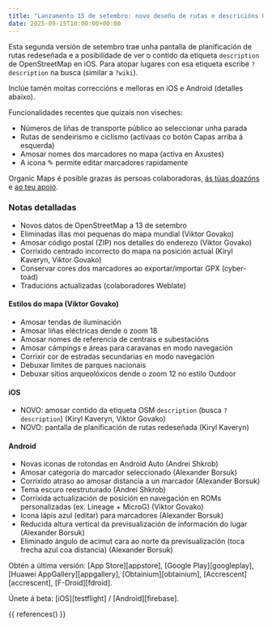 ```yaml
---
title: "Lanzamento 15 de setembro: novo deseño de rutas e descricións OSM"
date: 2025-09-15T10:00:00+00:00
---
```


Esta segunda versión de setembro trae unha pantalla de planificación de rutas redeseñada e a posibilidade de ver o contido da etiqueta `description` de OpenStreetMap en iOS. Para atopar lugares con esa etiqueta escribe `?description` na busca (similar a `?wiki`).

Inclúe tamén moitas correccións e melloras en iOS e Android (detalles abaixo).

Funcionalidades recentes que quizais non viseches:
- Números de liñas de transporte público ao seleccionar unha parada
- Rutas de sendeirismo e ciclismo (actívaas co botón Capas arriba á esquerda)
- Amosar nomes dos marcadores no mapa (activa en Axustes)
- A icona ✎ permite editar marcadores rapidamente

Organic Maps é posible grazas ás persoas colaboradoras, [ás túas doazóns](@/donate/index.gl.md) e [ao teu apoio](@/contribute/index.md).

### Notas detalladas

- Novos datos de OpenStreetMap a 13 de setembro
- Eliminadas illas moi pequenas do mapa mundial (Viktor Govako)
- Amosar código postal (ZIP) nos detalles do enderezo (Viktor Govako)
- Corrixido centrado incorrecto do mapa na posición actual (Kiryl Kaveryn, Viktor Govako)
- Conservar cores dos marcadores ao exportar/importar GPX (cyber-toad)
- Traducións actualizadas (colaboradores Weblate)

#### Estilos do mapa (Viktor Govako)

- Amosar tendas de iluminación
- Amosar liñas eléctricas dende o zoom 18
- Amosar nomes de referencia de centrais e subestacións
- Amosar cámpings e áreas para caravanas en modo navegación
- Corrixir cor de estradas secundarias en modo navegación
- Debuxar límites de parques nacionais
- Debuxar sitios arqueolóxicos dende o zoom 12 no estilo Outdoor

#### iOS

- NOVO: amosar contido da etiqueta OSM `description` (busca `?description`) (Kiryl Kaveryn, Viktor Govako)
- NOVO: pantalla de planificación de rutas redeseñada (Kiryl Kaveryn)

#### Android

- Novas iconas de rotondas en Android Auto (Andrei Shkrob)
- Amosar categoría do marcador seleccionado (Alexander Borsuk)
- Corrixido atraso ao amosar distancia a un marcador (Alexander Borsuk)
- Tema escuro reestruturado (Andrei Shkrob)
- Corrixida actualización de posición en navegación en ROMs personalizadas (ex. Lineage + MicroG) (Viktor Govako)
- Icona lápis azul (editar) para marcadores (Alexander Borsuk)
- Reducida altura vertical da previsualización de información do lugar (Alexander Borsuk)
- Eliminado ángulo de acimut cara ao norte da previsualización (toca frecha azul coa distancia) (Alexander Borsuk)

Obtén a última versión: [App Store][appstore], [Google Play][googleplay], [Huawei AppGallery][appgallery], [Obtainium][obtainium], [Accrescent][accrescent], [F-Droid][fdroid].

Únete á beta: [iOS][testflight] / [Android][firebase].

{{ references() }}
